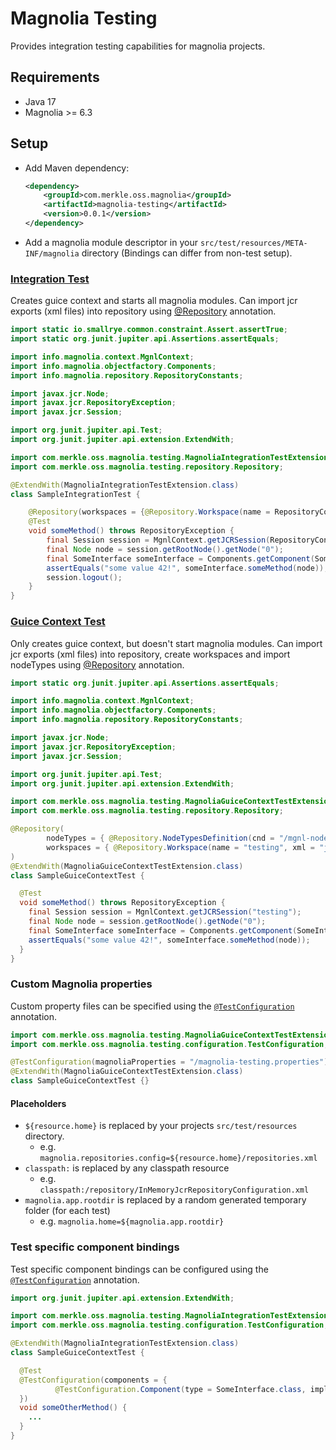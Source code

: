 # Magnolia Testing

Provides integration testing capabilities for magnolia projects. 

## Requirements
* Java 17
* Magnolia >= 6.3

## Setup

- Add Maven dependency:
  ```xml
  <dependency>
      <groupId>com.merkle.oss.magnolia</groupId>
      <artifactId>magnolia-testing</artifactId>
      <version>0.0.1</version>
  </dependency>
  ```
- Add a magnolia module descriptor in your `src/test/resources/META-INF/magnolia` directory (Bindings can differ from non-test setup).


### [Integration Test](src/test/java/com/merkle/oss/magnolia/testing/SampleIntegrationTest.java)
Creates guice context and starts all magnolia modules. Can import jcr exports (xml files) into repository using [@Repository](src/main/java/com/merkle/oss/magnolia/testing/repository/Repository.java) annotation.
```java
import static io.smallrye.common.constraint.Assert.assertTrue;
import static org.junit.jupiter.api.Assertions.assertEquals;

import info.magnolia.context.MgnlContext;
import info.magnolia.objectfactory.Components;
import info.magnolia.repository.RepositoryConstants;

import javax.jcr.Node;
import javax.jcr.RepositoryException;
import javax.jcr.Session;

import org.junit.jupiter.api.Test;
import org.junit.jupiter.api.extension.ExtendWith;

import com.merkle.oss.magnolia.testing.MagnoliaIntegrationTestExtension;
import com.merkle.oss.magnolia.testing.repository.Repository;

@ExtendWith(MagnoliaIntegrationTestExtension.class)
class SampleIntegrationTest {

    @Repository(workspaces = {@Repository.Workspace(name = RepositoryConstants.WEBSITE, xml = "jcr.xml")})
    @Test
    void someMethod() throws RepositoryException {
        final Session session = MgnlContext.getJCRSession(RepositoryConstants.WEBSITE);
        final Node node = session.getRootNode().getNode("0");
        final SomeInterface someInterface = Components.getComponent(SomeInterface.class);
        assertEquals("some value 42!", someInterface.someMethod(node));
        session.logout();
    }
}
```

### [Guice Context Test](src/test/java/com/merkle/oss/magnolia/testing/SampleGuiceContextTest.java)
Only creates guice context, but doesn't start magnolia modules. Can import jcr exports (xml files) into repository, create workspaces and import nodeTypes using [@Repository](src/main/java/com/merkle/oss/magnolia/testing/repository/Repository.java) annotation.

```java
import static org.junit.jupiter.api.Assertions.assertEquals;

import info.magnolia.context.MgnlContext;
import info.magnolia.objectfactory.Components;
import info.magnolia.repository.RepositoryConstants;

import javax.jcr.Node;
import javax.jcr.RepositoryException;
import javax.jcr.Session;

import org.junit.jupiter.api.Test;
import org.junit.jupiter.api.extension.ExtendWith;

import com.merkle.oss.magnolia.testing.MagnoliaGuiceContextTestExtension;
import com.merkle.oss.magnolia.testing.repository.Repository;

@Repository(
        nodeTypes = { @Repository.NodeTypesDefinition(cnd = "/mgnl-nodetypes/testing-nodetypes.cnd") },
        workspaces = { @Repository.Workspace(name = "testing", xml = "jcr-custom-nodetype.xml", create = true) }
)
@ExtendWith(MagnoliaGuiceContextTestExtension.class)
class SampleGuiceContextTest {

  @Test
  void someMethod() throws RepositoryException {
    final Session session = MgnlContext.getJCRSession("testing");
    final Node node = session.getRootNode().getNode("0");
    final SomeInterface someInterface = Components.getComponent(SomeInterface.class);
    assertEquals("some value 42!", someInterface.someMethod(node));
  }
}

```
### Custom Magnolia properties
Custom property files can be specified using the [`@TestConfiguration`](src/main/java/com/merkle/oss/magnolia/testing/configuration/TestConfiguration.java) annotation.

```java
import com.merkle.oss.magnolia.testing.MagnoliaGuiceContextTestExtension;
import com.merkle.oss.magnolia.testing.configuration.TestConfiguration;

@TestConfiguration(magnoliaProperties = "/magnolia-testing.properties")
@ExtendWith(MagnoliaGuiceContextTestExtension.class)
class SampleGuiceContextTest {}
```

#### Placeholders
- `${resource.home}` is replaced by your projects `src/test/resources` directory.
  - e.g. `magnolia.repositories.config=${resource.home}/repositories.xml`
- `classpath:` is replaced by any classpath resource
  - e.g. `classpath:/repository/InMemoryJcrRepositoryConfiguration.xml`
- `magnolia.app.rootdir` is replaced by a random generated temporary folder (for each test)
  - e.g. `magnolia.home=${magnolia.app.rootdir}`

### Test specific component bindings
Test specific component bindings can be configured using the [`@TestConfiguration`](src/main/java/com/merkle/oss/magnolia/testing/configuration/TestConfiguration.java) annotation.

```java
import org.junit.jupiter.api.extension.ExtendWith;

import com.merkle.oss.magnolia.testing.MagnoliaIntegrationTestExtension;
import com.merkle.oss.magnolia.testing.configuration.TestConfiguration;

@ExtendWith(MagnoliaIntegrationTestExtension.class)
class SampleGuiceContextTest {

  @Test
  @TestConfiguration(components = {
          @TestConfiguration.Component(type = SomeInterface.class, implementation = SomeInterface.SomeOtherImplementation.class)
  })
  void someOtherMethod() {
    ...
  }
}
```